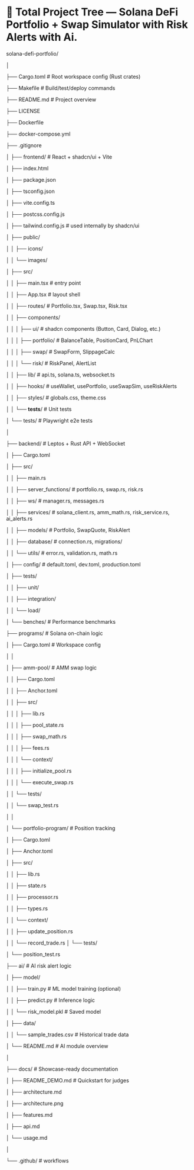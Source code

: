 # 📂 Total Project Tree — Solana DeFi Portfolio + Swap Simulator with Risk Alerts with Ai.

solana-defi-portfolio/

│

├── Cargo.toml                  # Root workspace config (Rust crates)

├── Makefile                    # Build/test/deploy commands

├── README.md                   # Project overview

├── LICENSE

├── Dockerfile

├── docker-compose.yml

├── .gitignore

│
├── frontend/                   # React + shadcn/ui + Vite

│   ├── index.html

│   ├── package.json

│   ├── tsconfig.json

│   ├── vite.config.ts

│   ├── postcss.config.js

│   ├── tailwind.config.js      # used internally by shadcn/ui

│   ├── public/

│   │   ├── icons/

│   │   └── images/

│   ├── src/

│   │   ├── main.tsx            # entry point

│   │   ├── App.tsx             # layout shell

│   │   ├── routes/             # Portfolio.tsx, Swap.tsx, Risk.tsx

│   │   ├── components/

│   │   │   ├── ui/             # shadcn components (Button, Card,
Dialog, etc.)

│   │   │   ├── portfolio/      # BalanceTable, PositionCard, PnLChart

│   │   │   ├── swap/           # SwapForm, SlippageCalc

│   │   │   └── risk/           # RiskPanel, AlertList

│   │   ├── lib/                # api.ts, solana.ts, websocket.ts

│   │   ├── hooks/              # useWallet, usePortfolio, useSwapSim,
useRiskAlerts

│   │   ├── styles/             # globals.css, theme.css

│   │   └── __tests__/          # Unit tests

│   └── tests/                  # Playwright e2e tests

│

├── backend/                    # Leptos + Rust API + WebSocket

│   ├── Cargo.toml

│   ├── src/

│   │   ├── main.rs

│   │   ├── server_functions/   # portfolio.rs, swap.rs, risk.rs

│   │   ├── ws/                 # manager.rs, messages.rs

│   │   ├── services/           # solana_client.rs, amm_math.rs,
risk_service.rs, ai_alerts.rs

│   │   ├── models/             # Portfolio, SwapQuote, RiskAlert

│   │   ├── database/           # connection.rs, migrations/

│   │   └── utils/              # error.rs, validation.rs, math.rs

│   ├── config/                 # default.toml, dev.toml,
production.toml

│   ├── tests/

│   │   ├── unit/

│   │   ├── integration/

│   │   └── load/

│   └── benches/                # Performance benchmarks

├── programs/                         # Solana on-chain logic

│   ├── Cargo.toml                    # Workspace config

│   │

│   ├── amm-pool/                     # AMM swap logic

│   │   ├── Cargo.toml

│   │   ├── Anchor.toml

│   │   ├── src/

│   │   │   ├── lib.rs

│   │   │   ├── pool_state.rs

│   │   │   ├── swap_math.rs

│   │   │   ├── fees.rs

│   │   │   └── context/

│   │   │       ├── initialize_pool.rs

│   │   │       └── execute_swap.rs

│   │   └── tests/

│   │       └── swap_test.rs

│   │

│   └── portfolio-program/           # Position tracking

│       ├── Cargo.toml

│       ├── Anchor.toml

│       ├── src/

│       │   ├── lib.rs

│       │   ├── state.rs

│       │   ├── processor.rs

│       │   ├── types.rs

│       │   └── context/

│       │       ├── update_position.rs

│       │       └── record_trade.rs
│       └── tests/

│           └── position_test.rs


├── ai/                         # AI risk alert logic

│   ├── model/

│   │   ├── train.py            # ML model training (optional)

│   │   ├── predict.py          # Inference logic

│   │   └── risk_model.pkl      # Saved model

│   ├── data/

│   │   └── sample_trades.csv   # Historical trade data

│   └── README.md               # AI module overview

│

├── docs/                       # Showcase-ready documentation

│   ├── README_DEMO.md          # Quickstart for judges

│   ├── architecture.md

│   ├── architecture.png

│   ├── features.md

│   ├── api.md

│   └── usage.md

│

└── .github/                    # workflows





